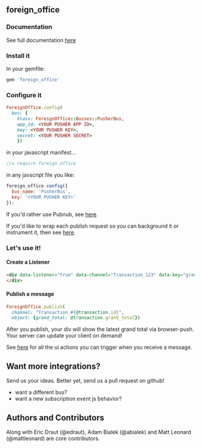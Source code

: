 ## foreign_office

### Documentation
See full documentation [here](http://edraut.github.io/foreign-office/)

### Install it

In your gemfile:

```ruby
gem 'foreign_office'
```

### Configure it
```ruby
ForeignOffice.config(
  bus: {
    klass: ForeignOffice::Busses::PusherBus,
    app_id: <YOUR PUSHER APP ID>,
    key: <YOUR PUSHER KEY>,
    secret: <YOUR PUSHER SECRET>
    })
```
in your javascript manifest...

```javascript
//= require foreign_office
```

in any javscript file you like:

```javascript
foreign_office.config({
  bus_name: 'PusherBus',
  key: '<YOUR PUSHER KEY>'
});
```
If you'd rather use Pubnub, see [here](http://edraut.github.io/foreign-office/pubnub_config.html).

If you'd like to wrap each publish request so you can background it or instrument it, then see [here](http://edraut.github.io/foreign-office/publish_wrapper.html).

### Let's use it!
#### Create a Listener
```html
<div data-listener="true" data-channel="Transaction_123" data-key="grand_total">
</div>
```
#### Publish a message
```ruby
ForeignOffice.publish(
  channel: "Transaction_#{@transaction.id}",
  object: {grand_total: @transaction.grand_total})
```

After you publish, your div will show the latest grand total via browser-push. Your server can update your client on demand!

See [here](http://edraut.github.io/foreign-office/ui_actions.html) for all the ui actions you can trigger when you receive a message.

## Want more integrations?
Send us your ideas. Better yet, send us a pull request on github!

* want a different bus?
* want a new subscription event js behavior?


## Authors and Contributors
Along with Eric Draut (@edraut), Adam Bialek (@abialek) and Matt Leonard (@mattleonard) are core contributors.
